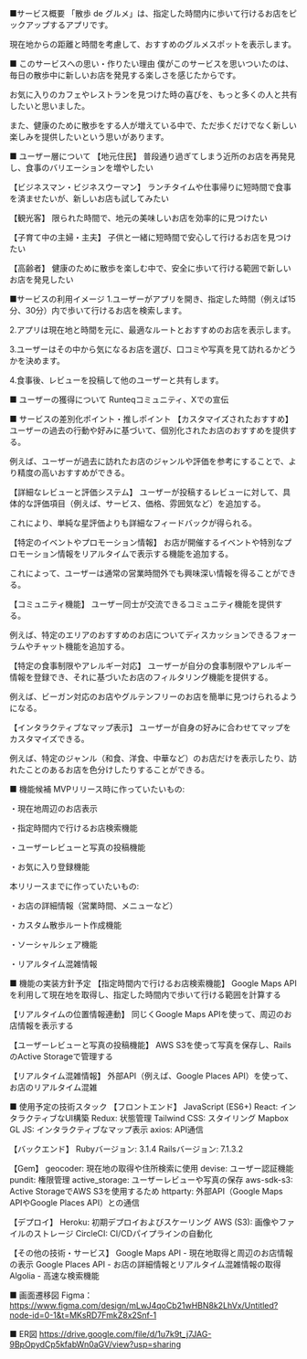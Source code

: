 ■サービス概要
「散歩 de グルメ」は、指定した時間内に歩いて行けるお店をピックアップするアプリです。

現在地からの距離と時間を考慮して、おすすめのグルメスポットを表示します。

■ このサービスへの思い・作りたい理由
僕がこのサービスを思いついたのは、毎日の散歩中に新しいお店を発見する楽しさを感じたからです。

お気に入りのカフェやレストランを見つけた時の喜びを、もっと多くの人と共有したいと思いました。

また、健康のために散歩をする人が増えている中で、ただ歩くだけでなく新しい楽しみを提供したいという思いがあります。

■ ユーザー層について
【地元住民】
普段通り過ぎてしまう近所のお店を再発見し、食事のバリエーションを増やしたい

【ビジネスマン・ビジネスウーマン】
ランチタイムや仕事帰りに短時間で食事を済ませたいが、新しいお店も試してみたい

【観光客】
限られた時間で、地元の美味しいお店を効率的に見つけたい

【子育て中の主婦・主夫】
子供と一緒に短時間で安心して行けるお店を見つけたい

【高齢者】
健康のために散歩を楽しむ中で、安全に歩いて行ける範囲で新しいお店を発見したい

■サービスの利用イメージ
1.ユーザーがアプリを開き、指定した時間（例えば15分、30分）内で歩いて行けるお店を検索します。

2.アプリは現在地と時間を元に、最適なルートとおすすめのお店を表示します。

3.ユーザーはその中から気になるお店を選び、口コミや写真を見て訪れるかどうかを決めます。

4.食事後、レビューを投稿して他のユーザーと共有します。

■ ユーザーの獲得について
Runteqコミュニティ、Xでの宣伝

■ サービスの差別化ポイント・推しポイント
【カスタマイズされたおすすめ】
ユーザーの過去の行動や好みに基づいて、個別化されたお店のおすすめを提供する。

例えば、ユーザーが過去に訪れたお店のジャンルや評価を参考にすることで、より精度の高いおすすめができる。

【詳細なレビューと評価システム】
ユーザーが投稿するレビューに対して、具体的な評価項目（例えば、サービス、価格、雰囲気など）を追加する。

これにより、単純な星評価よりも詳細なフィードバックが得られる。

【特定のイベントやプロモーション情報】
お店が開催するイベントや特別なプロモーション情報をリアルタイムで表示する機能を追加する。

これによって、ユーザーは通常の営業時間外でも興味深い情報を得ることができる。

【コミュニティ機能】
ユーザー同士が交流できるコミュニティ機能を提供する。

例えば、特定のエリアのおすすめのお店についてディスカッションできるフォーラムやチャット機能を追加する。

【特定の食事制限やアレルギー対応】
ユーザーが自分の食事制限やアレルギー情報を登録でき、それに基づいたお店のフィルタリング機能を提供する。

例えば、ビーガン対応のお店やグルテンフリーのお店を簡単に見つけられるようになる。

【インタラクティブなマップ表示】
ユーザーが自身の好みに合わせてマップをカスタマイズできる。

例えば、特定のジャンル（和食、洋食、中華など）のお店だけを表示したり、訪れたことのあるお店を色分けしたりすることができる。

■ 機能候補
MVPリリース時に作っていたいもの:

・現在地周辺のお店表示

・指定時間内で行けるお店検索機能

・ユーザーレビューと写真の投稿機能

・お気に入り登録機能


本リリースまでに作っていたいもの:

・お店の詳細情報（営業時間、メニューなど）

・カスタム散歩ルート作成機能

・ソーシャルシェア機能

・リアルタイム混雑情報

■ 機能の実装方針予定
【指定時間内で行けるお店検索機能】
Google Maps APIを利用して現在地を取得し、指定した時間内で歩いて行ける範囲を計算する

【リアルタイムの位置情報連動】
同じくGoogle Maps APIを使って、周辺のお店情報を表示する

【ユーザーレビューと写真の投稿機能】
AWS S3を使って写真を保存し、RailsのActive Storageで管理する

【リアルタイム混雑情報】
外部API（例えば、Google Places API）を使って、お店のリアルタイム混雑

■ 使用予定の技術スタック
【フロントエンド】
JavaScript (ES6+)
React: インタラクティブなUI構築
Redux: 状態管理
Tailwind CSS: スタイリング
Mapbox GL JS: インタラクティブなマップ表示
axios: API通信

【バックエンド】
Rubyバージョン: 3.1.4
Railsバージョン: 7.1.3.2

【Gem】
geocoder: 現在地の取得や住所検索に使用
devise: ユーザー認証機能
pundit: 権限管理
active_storage: ユーザーレビューや写真の保存
aws-sdk-s3: Active StorageでAWS S3を使用するため
httparty: 外部API（Google Maps APIやGoogle Places API）との通信

【デプロイ】
Heroku: 初期デプロイおよびスケーリング
AWS (S3): 画像やファイルのストレージ
CircleCI: CI/CDパイプラインの自動化

【その他の技術・サービス】
Google Maps API - 現在地取得と周辺のお店情報の表示
Google Places API - お店の詳細情報とリアルタイム混雑情報の取得
Algolia - 高速な検索機能

■ 画面遷移図
Figma：https://www.figma.com/design/mLwJ4qoCb21wHBN8k2LhVx/Untitled?node-id=0-1&t=MKsRD7FmkZ8x2Snf-1

■ ER図
https://drive.google.com/file/d/1u7k9t_j7JAG-9BpOpydCp5kfabWn0aGV/view?usp=sharing
